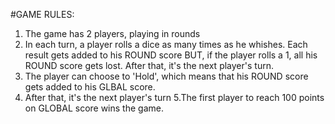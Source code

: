 #GAME RULES:

1. The game has 2 players, playing in rounds
2. In each turn, a player rolls a dice as many times as he whishes. Each result
gets added to his ROUND score BUT, if the player rolls a 1, all his ROUND score gets lost. After that, it's the next player's turn.
3. The player can choose to 'Hold', which means that his ROUND score gets added to his GLBAL score.
4. After that, it's the next player's turn
5.The first player to reach 100 points on GLOBAL score wins the game.
